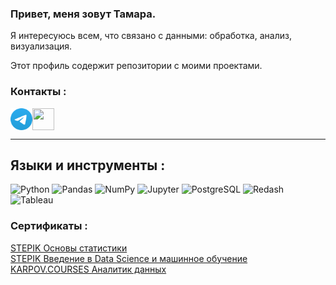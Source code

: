 ### Привет, меня зовут Тамара.

Я интересуюсь всем, что связано с данными: обработка, анализ, визуализация.

Этот профиль содержит репозитории с моими проектами.

### Контакты :

<div id="badges">
  <a href="https://t.me/Tamara_Shashkina">
    <img src="https://github.com/badges/shields/blob/master/logo/telegram.svg" align="left" height="35" width="35"/>
  </a>  

  <a href="mailto:shashkinata@ya.ru">
    <img src="https://github.com/varlesh/theia-icon-theme/blob/master/icon-source/ru_yandex_mail.svg" align="center" height="35" width="35"/>
  </a>
</div>




-----
## Языки и инструменты :

![Python](https://img.shields.io/badge/-Python-3776AB?style=flat-square&logo=Python&logoColor=white)
![Pandas](https://img.shields.io/badge/-Pandas-150458?style=flat-square&logo=pandas&logoColor=white)
![NumPy](https://img.shields.io/badge/-NumPy-013243?style=flat-square&logo=numpy&logoColor=white)
![Jupyter](https://img.shields.io/badge/-Jupyter-F37726?style=flat-square&logo=Jupyter&logoColor=white)
![PostgreSQL](https://img.shields.io/badge/-PostgreSQL-326690?style=flat-square&logo=PostgreSQL&logoColor=white)
![Redash](https://img.shields.io/badge/-Redash-B7472A?style=flat-square&logo=Redash&logoColor=white)
![Tableau](https://img.shields.io/badge/-Tableau-E97627?style=flat-square&logo=Tableau&logoColor=white)


### Сертификаты :

<div id="badges" >
  <a href="STEPIK-Statistics_Cert.pdf">
  STEPIK Основы статистики
  </a> 
 </div>
  
<div id="badges" >
  <a href="STEPIK-Introduction_DS_Cert.pdf">
  STEPIK Введение в Data Science и машинное обучение
  </a> 
 </div>
  
<div id="badges" >
  <a href="KC_DA_Cert.pdf">
  KARPOV.COURSES Аналитик данных
  </a> 
</div>







